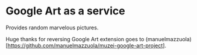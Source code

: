 # Google Art as a service

Provides random marvelous pictures.

Huge thanks for reversing Google Art extension goes to (manuelmazzuola)[https://github.com/manuelmazzuola/muzei-google-art-project].
